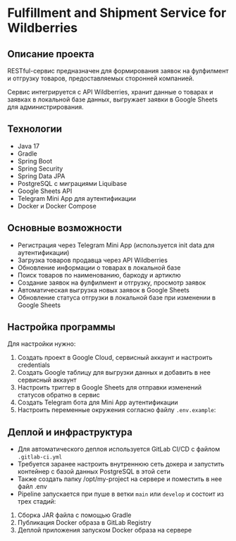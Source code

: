 # Fulfillment and Shipment Service for Wildberries

## Описание проекта

RESTful-сервис предназначен для формирования заявок на фулфилмент и отгрузку товаров, предоставляемых сторонней компанией.

Сервис интегрируется с API Wildberries, хранит данные о товарах и заявках в локальной базе данных, выгружает заявки в Google Sheets для администрирования.

## Технологии

- Java 17
- Gradle
- Spring Boot  
- Spring Security  
- Spring Data JPA  
- PostgreSQL с миграциями Liquibase  
- Google Sheets API  
- Telegram Mini App для аутентификации  
- Docker и Docker Compose  

## Основные возможности

- Регистрация через Telegram Mini App (используется init data для аутентификации)
- Загрузка товаров продавца через API Wildberries
- Обновление информации о товарах в локальной базе
- Поиск товаров по наименованию, баркоду и артиклю
- Создание заявок на фулфилмент и отгрузку, просмотр заявок
- Автоматическая выгрузка новых заявок в Google Sheets
- Обновление статуса отгрузки в локальной базе при изменении в Google Sheets

## Настройка программы

Для настройки нужно:

1. Создать проект в Google Cloud, сервисный аккаунт и настроить credentials
2. Создать Google таблицу для выгрузки данных и добавить в нее сервисный аккаунт
3. Настроить триггер в Google Sheets для отправки изменений статусов обратно в сервис  
4. Создать Telegram бота для Mini App аутентификации  
5. Настроить переменные окружения согласно файлу `.env.example`:

## Деплой и инфраструктура

- Для автоматического деплоя используется GitLab CI/CD с файлом `.gitlab-ci.yml`
- Требуется заранее настроить внутреннюю сеть докера и запустить контейнер с базой данных PostgreSQL в этой сети
- Также создать папку /opt/my-project на сервере и поместить в нее файл .env
- Pipeline запускается при пуше в ветки `main` или `develop` и состоит из трех стадий:

1. Сборка JAR файла с помощью Gradle  
2. Публикация Docker образа в GitLab Registry  
3. Деплой приложения запуском Docker образа на сервере  
